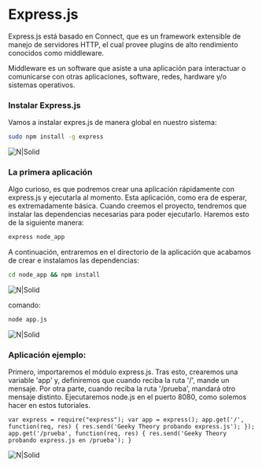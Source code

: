 # Express.js
Express.js está basado en Connect, que es un framework extensible de manejo de servidores HTTP, el cual provee plugins de alto rendimiento conocidos como middleware.

Middleware es un software que asiste a una aplicación para interactuar o comunicarse con otras aplicaciones, software, redes, hardware y/o sistemas operativos.

### Instalar Express.js

Vamos a instalar expres.js de manera global en nuestro sistema:
```sh
sudo npm install -g express
```
![N|Solid](https://geekytheory.com/wp-content/uploads/2013/08/Terminal_040.png)

### La primera aplicación

Algo curioso, es que podremos crear una aplicación rápidamente con express.js y ejecutarla al momento. Esta aplicación, como era de esperar, es extremadamente básica. Cuando creemos el proyecto, tendremos que instalar las dependencias necesarias para poder ejecutarlo. Haremos esto de la siguiente manera:

```sh
express node_app
```
A continuación, entraremos en el directorio de la aplicación que acabamos de crear e instalamos las dependencias:

```sh
cd node_app && npm install
```
![N|Solid](https://geekytheory.com/wp-content/uploads/2013/08/Terminal_041.png)

comando:
```sh
node app.js
```
![N|Solid](https://geekytheory.com/wp-content/uploads/2013/08/Selection_042-600x266.png)

### Aplicación ejemplo:

Primero, importaremos el módulo express.js. Tras esto, crearemos una variable 'app' y, definiremos que cuando reciba la ruta '/', mande un mensaje. Por otra parte, cuando reciba la ruta '/prueba', mandará otro mensaje distinto. Ejecutaremos node.js en el puerto 8080, como solemos hacer en estos tutoriales.

`
var express = require("express"); var app = express(); app.get('/', function(req, res) { res.send('Geeky Theory probando express.js'); }); app.get('/prueba', function(req, res) { res.send('Geeky Theory probando express.js en /prueba'); }
`

![N|Solid](https://geekytheory.com/wp-content/uploads/2013/08/Selection_043-600x230.png)
